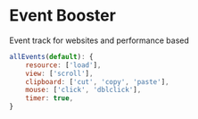 # Event Booster
Event track for websites and performance based

```js
allEvents(default): {
    resource: ['load'],
    view: ['scroll'],
    clipboard: ['cut', 'copy', 'paste'],
    mouse: ['click', 'dblclick'],
    timer: true,
}
```
